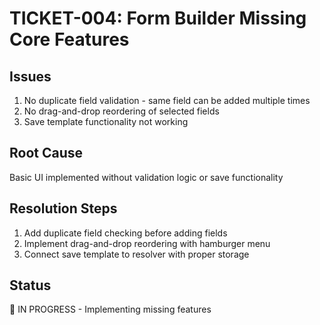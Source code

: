 # TICKET-004: Form Builder Missing Core Features

## Issues
1. No duplicate field validation - same field can be added multiple times
2. No drag-and-drop reordering of selected fields
3. Save template functionality not working

## Root Cause
Basic UI implemented without validation logic or save functionality

## Resolution Steps
1. Add duplicate field checking before adding fields
2. Implement drag-and-drop reordering with hamburger menu
3. Connect save template to resolver with proper storage

## Status
🔄 IN PROGRESS - Implementing missing features